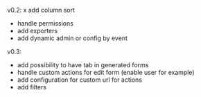 v0.2:
x add column sort
- handle permissions
- add exporters
- add dynamic admin or config by event

v0.3:
- add possibility to have tab in generated forms
- handle custom actions for edit form (enable user for example)
- add configuration for custom url for actions
- add filters
